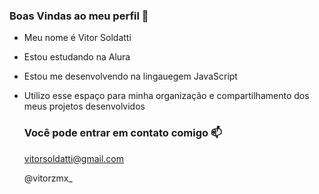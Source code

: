 ### Boas Vindas ao meu perfil 🚀

- Meu nome é Vitor Soldatti
- Estou estudando na Alura
- Estou me desenvolvendo na lingauegem JavaScript
- Utilizo esse espaço para minha organização e compartilhamento dos meus projetos desenvolvidos

  ### Você pode entrar em contato comigo 📫

  vitorsoldatti@gmail.com

  @vitorzmx_
